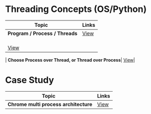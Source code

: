 # Threading Concepts (OS/Python)

| Topic   | Links |
|------------------------------------------------------------|-----------------------------------------------------------------------------------------------------|
| <b>Program / Process / Threads</b>| [View](https://www.backblaze.com/blog/whats-the-diff-programs-processes-and-threads/) 
<br/> [View](https://medium.com/@bishowgurung.c/program-vs-process-vs-thread-vs-task-ff510b741f3e) |

| <b>Choose Process over Thread, or Thread over Process</b>| 
[View](https://www.backblaze.com/blog/whats-the-diff-programs-processes-and-threads/)|


# Case Study

| Topic   | Links |
|------------------------------------------------------------|-----------------------------------------------------------------------------------------------------|
| <b>Chrome multi process architecture</b>| [View](https://blog.chromium.org/2008/09/multi-process-architecture.html)|
